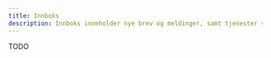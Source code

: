```yaml
---
title: Innboks
description: Innboks inneholder nye brev og meldinger, samt tjenester som ligger med status utfylling. Meldinger som har frist vil ligge øverst under Hast og markert med rødt.
---
```


TODO